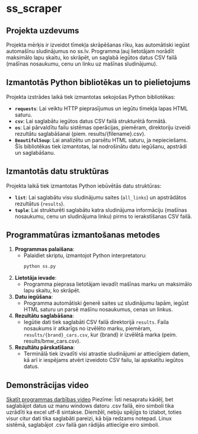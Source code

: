 # ss_scraper

## Projekta uzdevums
Projekta mērķis ir izveidot tīmekļa skrāpēšanas rīku, kas automātiski iegūst automašīnu sludinājumus no ss.lv. Programma ļauj lietotājam norādīt maksimālo lapu skaitu, ko skrāpēt, un saglabā iegūtos datus CSV failā (mašīnas nosaukumu, cenu un linku uz mašīnas sludinājumu).

## Izmantotās Python bibliotēkas un to pielietojums
Projekta izstrādes laikā tiek izmantotas sekojošas Python bibliotēkas:
- **`requests`**: Lai veiktu HTTP pieprasījumus un iegūtu tīmekļa lapas HTML saturu.
- **`csv`**: Lai saglabātu iegūtos datus CSV failā strukturētā formātā.
- **`os`**: Lai pārvaldītu failu sistēmas operācijas, piemēram, direktoriju izveidi rezultātu saglabāšanai (piem. results/{filename}.csv).
- **`BeautifulSoup`**: Lai analizētu un parsētu HTML saturu, ja nepieciešams.
Šīs bibliotēkas tiek izmantotas, lai nodrošinātu datu iegūšanu, apstrādi un saglabāšanu.

## Izmantotās datu struktūras
Projekta laikā tiek izmantotas Python iebūvētās datu struktūras:
- **`list`**: Lai saglabātu visu sludinājumu saites (`all_links`) un apstrādātos rezultātus (`results`).
- **`tuple`**: Lai strukturēti saglabātu katra sludinājuma informāciju (mašīnas nosaukumu, cenu un sludinājuma linku) pirms to ierakstīšanas CSV failā.

## Programmatūras izmantošanas metodes
1. **Programmas palaišana**:
   - Palaidiet skriptu, izmantojot Python interpretatoru:  
     ```bash
     python ss.py
     ```
2. **Lietotāja ievade**:
   - Programma pieprasa lietotājam ievadīt mašīnas marku un maksimālo lapu skaitu, ko skrāpēt.
3. **Datu iegūšana**:
   - Programma automātiski ģenerē saites uz sludinājumu lapām, iegūst HTML saturu un parsē mašīnu nosaukumus, cenas un linkus.
4. **Rezultātu saglabāšana**:
   - Iegūtie dati tiek saglabāti CSV failā direktorijā `results`. Faila nosaukums ir atkarīgs no izvēlēto marku, piemēram, `results/{brand}_cars.csv`, kur {brand} ir izvēlētā marka (peim. results/bmw_cars.csv).
5. **Rezultātu pārskatīšana**:
   - Terminālā tiek izvadīti visi atrastie sludinājumi ar attiecīgiem datiem, kā arī ir iespējams atvērt izveidoto CSV failu, lai apskatītu iegūtos datus.

## Demonstrācijas video
[Skatīt programmas darbības video](https://drive.google.com/file/d/1YJitugRM2QKORxQU2B1YAhc0fSBcgJl7/view?usp=sharing)
Piezīme: Īsti nesapratu kādēļ, bet saglabājot datus uz manu windows datoru .csv failā, eiro simboli tika uzrādīti ka excel utf-8 sintakse. Diemžēl, nebiju spējīgs to izlabot, toties visur citur dati tika saglabāti pareizi, kā bija redzams notepad. Linux sistēmā, saglabājot .csv failā gan rādijās attiecīgie eiro simboli.
